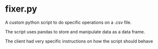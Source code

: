 # fixer.py
A custom python script to do specific operations on a .csv file.

The script uses pandas to store and manipulate data as a data frame.

The client had very specific instructions on how the script should behave
